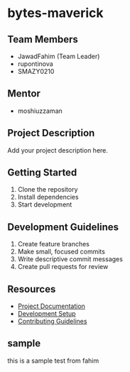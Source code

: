 # bytes-maverick

## Team Members

- JawadFahim (Team Leader)
- rupontinova
- SMAZY0210

## Mentor

- moshiuzzaman

## Project Description

Add your project description here.

## Getting Started

1. Clone the repository
2. Install dependencies
3. Start development

## Development Guidelines

1. Create feature branches
2. Make small, focused commits
3. Write descriptive commit messages
4. Create pull requests for review

## Resources

- [Project Documentation](docs/)
- [Development Setup](docs/setup.md)
- [Contributing Guidelines](CONTRIBUTING.md)

## sample

this is a sample test from fahim
